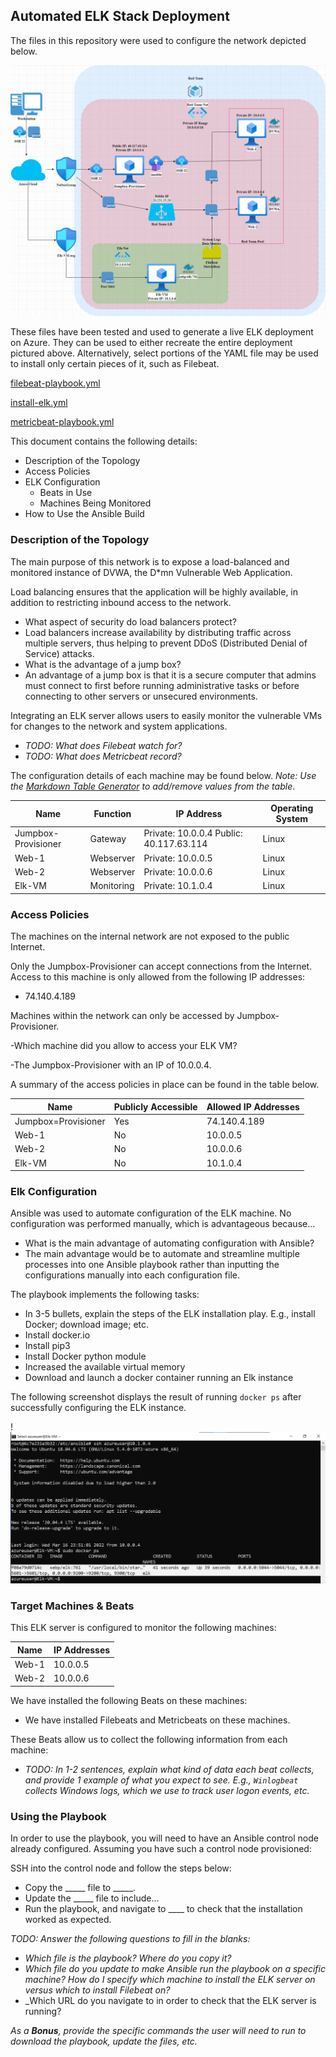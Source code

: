 ## Automated ELK Stack Deployment

The files in this repository were used to configure the network depicted below.

![image](https://github.com/Pakaday/OSU-Cybersecurity-Project-1/blob/2ef7ea779dd5b4fc6fab245f4d8555ac9eb18aa9/Images/FPN_Prj1.drawio.png)


These files have been tested and used to generate a live ELK deployment on Azure. They can be used to either recreate the entire deployment pictured above. Alternatively, select portions of the YAML file may be used to install only certain pieces of it, such as Filebeat.

[filebeat-playbook.yml](https://github.com/Pakaday/OSU-Cybersecurity-Project-1/blob/main/Playbooks/filebeat-playbook.yml)

[install-elk.yml](https://github.com/Pakaday/OSU-Cybersecurity-Project-1/blob/main/Playbooks/install-elk.yml)

[metricbeat-playbook.yml](https://github.com/Pakaday/OSU-Cybersecurity-Project-1/blob/main/Playbooks/metricbeat-playbook.yml)

This document contains the following details:
- Description of the Topology
- Access Policies
- ELK Configuration
  - Beats in Use
  - Machines Being Monitored
- How to Use the Ansible Build


### Description of the Topology

The main purpose of this network is to expose a load-balanced and monitored instance of DVWA, the D*mn Vulnerable Web Application.

Load balancing ensures that the application will be highly available, in addition to restricting inbound access to the network.
- What aspect of security do load balancers protect?
- Load balancers increase availability by distributing traffic across multiple servers, thus helping to prevent DDoS (Distributed Denial of Service) attacks.
-   What is the advantage of a jump box?
-   An advantage of a jump box is that it is a secure computer that admins must connect to first before running administrative tasks or before connecting to other servers or unsecured environments.

Integrating an ELK server allows users to easily monitor the vulnerable VMs for changes to the network and system applications.
- _TODO: What does Filebeat watch for?_
- _TODO: What does Metricbeat record?_

The configuration details of each machine may be found below.
_Note: Use the [Markdown Table Generator](http://www.tablesgenerator.com/markdown_tables) to add/remove values from the table_.

|         Name        | Function   |                IP Address               | Operating System |
|---------------------|------------|-----------------------------------------|------------------|
| Jumpbox-Provisioner | Gateway    | Private: 10.0.0.4 Public: 40.117.63.114 | Linux            |
| Web-1               | Webserver  | Private: 10.0.0.5                       | Linux            |
| Web-2               | Webserver  | Private: 10.0.0.6                       | Linux            |
| Elk-VM              | Monitoring | Private: 10.1.0.4                       | Linux            |

### Access Policies

The machines on the internal network are not exposed to the public Internet. 

Only the Jumpbox-Provisioner can accept connections from the Internet. Access to this machine is only allowed from the following IP addresses:
- 74.140.4.189

Machines within the network can only be accessed by Jumpbox-Provisioner.

-Which machine did you allow to access your ELK VM? 

-The Jumpbox-Provisioner with an IP of 10.0.0.4.

A summary of the access policies in place can be found in the table below.

|        Name         | Publicly Accessible | Allowed IP Addresses |
|---------------------|---------------------|----------------------|
| Jumpbox=Provisioner | Yes                 | 74.140.4.189         |
| Web-1               | No                  | 10.0.0.5             |
| Web-2               | No                  | 10.0.0.6             |
| Elk-VM              | No                  | 10.1.0.4             |

### Elk Configuration

Ansible was used to automate configuration of the ELK machine. No configuration was performed manually, which is advantageous because...
- What is the main advantage of automating configuration with Ansible?
- The main advantage would be to automate and streamline multiple processes into one Ansible playbook rather than inputting the configurations manually into each configuration file.

The playbook implements the following tasks:
- In 3-5 bullets, explain the steps of the ELK installation play. E.g., install Docker; download image; etc.
- Install docker.io
- Install pip3
- Install Docker python module
- Increased the available virtual memory
- Download and launch a docker container running an Elk instance

The following screenshot displays the result of running `docker ps` after successfully configuring the ELK instance.

!![image](https://github.com/Pakaday/OSU-Cybersecurity-Project-1/blob/2ef7ea779dd5b4fc6fab245f4d8555ac9eb18aa9/Images/Elk761%20(2).png)



### Target Machines & Beats
This ELK server is configured to monitor the following machines:

|  Name | IP Addresses |
|-------|--------------|
| Web-1 | 10.0.0.5     |
| Web-2 | 10.0.0.6     |

We have installed the following Beats on these machines:
- We have installed Filebeats and Metricbeats on these machines.

These Beats allow us to collect the following information from each machine:
- _TODO: In 1-2 sentences, explain what kind of data each beat collects, and provide 1 example of what you expect to see. E.g., `Winlogbeat` collects Windows logs, which we use to track user logon events, etc._

### Using the Playbook
In order to use the playbook, you will need to have an Ansible control node already configured. Assuming you have such a control node provisioned: 

SSH into the control node and follow the steps below:
- Copy the _____ file to _____.
- Update the _____ file to include...
- Run the playbook, and navigate to ____ to check that the installation worked as expected.

_TODO: Answer the following questions to fill in the blanks:_
- _Which file is the playbook? Where do you copy it?_
- _Which file do you update to make Ansible run the playbook on a specific machine? How do I specify which machine to install the ELK server on versus which to install Filebeat on?_
- _Which URL do you navigate to in order to check that the ELK server is running?

_As a **Bonus**, provide the specific commands the user will need to run to download the playbook, update the files, etc._

